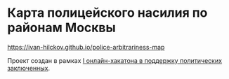 # Карта полицейского насилия по районам Москвы

https://ivan-hilckov.github.io/police-arbitrariness-map

Проект создан в рамках [I онлайн-хакатона в поддержку политических заключенных](https://github.com/developers-against-repressions/devs-against-the-machine/issues/17).
